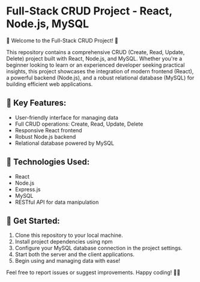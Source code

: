 <h1>Full-Stack CRUD Project - React, Node.js, MySQL </h1>

📅 Welcome to the Full-Stack CRUD Project! 🚀

This repository contains a comprehensive CRUD (Create, Read, Update, Delete) project built with React, Node.js, and MySQL. Whether you're a beginner looking to learn or an experienced developer seeking practical insights, this project showcases the integration of modern frontend (React), a powerful backend (Node.js), and a robust relational database (MySQL) for building efficient web applications.

## 🌟 Key Features:

- User-friendly interface for managing data
- Full CRUD operations: Create, Read, Update, Delete
- Responsive React frontend
- Robust Node.js backend
- Relational database powered by MySQL

## 🔧 Technologies Used:

- React
- Node.js
- Express.js
- MySQL
- RESTful API for data manipulation

## 🚦 Get Started:

1. Clone this repository to your local machine.
2. Install project dependencies using npm 
3. Configure your MySQL database connection in the project settings.
4. Start both the server and the client applications.
5. Begin using and managing data with ease!

Feel free to report issues or suggest improvements. Happy coding! 📆✨
